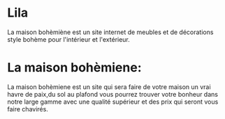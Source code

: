 # Lila
La maison bohèmiène est un site internet de meubles et de décorations style bohème pour l'intérieur et l'extérieur.

# La maison bohèmiene:

La maison bohèmiene est un site qui sera faire de votre maison un vrai havre de paix,du sol au plafond vous pourrez trouver votre bonheur dans notre large gamme avec une qualité supérieur et des prix qui seront vous faire chavirés.
